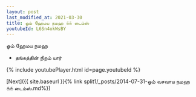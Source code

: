 ```yaml
---
layout: post
last_modified_at: 2021-03-30
title: ஓம் ஹேமய நமஹ ௧௧ டைம்ஸ்
youtubeId: L6Sn4okWsBY
---
```

 
 
 ஓம் ஹேமய நமஹ  
 
 -  தங்கத்தின் நிறம் யார் 
 
  
 
  
 
 
 
 
 
 


{% include youtubePlayer.html id=page.youtubeId %}
 
[Next]({{ site.baseurl }}{% link  split1/_posts/2014-07-31-ஓம் வசவாய நமஹ ௧௧ டைம்ஸ்.md%})
 
